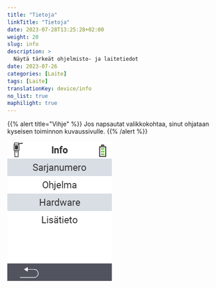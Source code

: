 ```yaml
---
title: "Tietoja"
linkTitle: "Tietoja"
date: 2023-07-28T13:25:28+02:00
weight: 20
slug: info
description: >
  Näytä tärkeät ohjelmisto- ja laitetiedot
date: 2023-07-26
categories: [Laite]
tags: [Laite]
translationKey: device/info
no_list: true
maphilight: true
---
```

{{% alert title="Vihje" %}}
Jos napsautat valikkokohtaa, sinut ohjataan kyseisen toiminnon kuvaussivulle.
{{% /alert %}}

<img src="images/menu.png" alt="VitalControl Info" title="Tietoja" usemap="#workmap" class="maphilight" />

<map name="workmap">
  <area shape="rect" coords="2,40,238,80" alt="Sarjanumero" title="Napsauta tästä hakeaksesi laitteesi sarjanumeron&#10;Mausklick: zur Dokumentation" href="/fi/docs/device/info/serial-number/">
  <area shape="rect" coords="2,80,238,120" alt="Ohjelmisto" title="Ohjeet ohjelmistoversiosi tarkastelemiseen löydät täältä&#10;Mausklick: zur Dokumentation" href="/fi/docs/firmware/versions/">
  <area shape="rect" coords="2,120,238,160" alt="Laitteisto" title="Napsauta tästä päästäksesi laitteesi laitetietoihin&#10;Mausklick: zur Dokumentation" href="/fi/docs/device/info/hardware/">
  <area shape="rect" coords="2,160,238,200" alt="Tietoja" title="Hae toimittajan tietoja&#10;Mausklick: zur Dokumentation" href="/fi/docs/device/info/about/">

  <area shape="rect" coords="2,282,120,319" alt="Takaisin" title="Hyppää takaisin tasolle&#10;Mouse click: open documentation" href="/fi/docs/device/">
</map>
